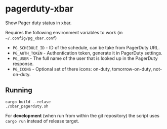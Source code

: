 # pagerduty-xbar

Show Pager duty status in xbar.

Requires the following environment variables to work (in `~/.config/pg_xbar.conf`)
- `PG_SCHEDULE_ID` - ID of the schedule, can be take from PagerDuty URL.
- `PG_AUTH_TOKEN` - Authentication token, generate it in PagerDuty settings.
- `PG_USER` - The full name of the user that is looked up in the PagerDuty response.
- `PG_ICONS` - Optional set of there icons: on-duty, tomorrow-on-duty, not-on-duty.

## Running

```
cargo build --relase
./xbar_pagerduty.sh
```

For **development** (when run from within the git repository) the script uses
`cargo run` instead of release target.
